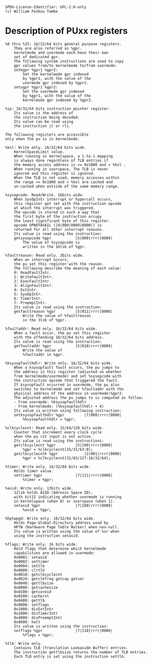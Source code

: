 	SPDX-License-Identifier: GPL-2.0-only
	(c) William Fonkou Tambe

# Description of PUxx registers

	%0 thru %15: 16/32/64 bits general purpose registers.
		They are also referred as %gpr.
		kernelmode and usermode each have their own
		set of dedicated gpr.
		The following system instructions are used to copy
		gpr values from/to kernelmode to/from usermode:
		setkgpr %gpr1 %gpr2:
			Set the kernelmode gpr indexed
			by %gpr1, with the value of the
			usermode gpr indexed by %gpr2.
		setugpr %gpr1 %gpr2:
			Set the usermode gpr indexed
			by %gpr1, with the value of the
			kernelmode gpr indexed by %gpr2.

	%ip: 16/32/64 bits instruction pointer register.
		Its value is the address of
		the instruction being decoded.
		Its value can be read using
		the instruction jl or rli.

	The following registers are accessible
	only when the pu is in kernelmode.

	%ksl: Write only. 16/32/64 bits wide.
		KernelSpaceLimit value.
		When running in kernelspace, a 1-to-1 mapping
		is always done regardless of TLB entries if
		the memory access address is >= 0x1000 and < %ksl .
		When running in userspace, The TLB is never
		ignored and this register is ignored.
		When the TLB is not used, memory accesses within
		the range >= 0x1000 and < %ksl are cached and
		un-cached when outside of the same memory range.

	%sysopcode: Read/Write. 16bits wide.
		When SysOpIntr interrupt or hypercall occurs,
		this register get set with the instruction opcode
		at which the interrupt was triggered.
		The opcode is stored in such a way that
		the first byte of the instruction occupy
		the least significant byte of this register.
		opcode OPNOTAVAIL (|8|000|0000|0000|) is
		returned for all other interrupt reasons.
		Its value is read using the instruction:
		getsysopcode %gpr			|5|000|rrrr|0000|
			The value of %sysopcode is
			written in the 16lsb of %gpr.

	%faultreason: Read only. 3bits wide.
		When an interrupt occurs,
		the pu set this register with the reason.
		The following describe the meaning of each value:
		0: ReadFaultIntr.
		1: WriteFaultIntr.
		2: ExecFaultIntr.
		3: AlignFaultIntr.
		4: ExtIntr.
		5: SysOpIntr.
		6: TimerIntr.
		7: PreemptIntr.
		Its value is read using the instruction:
		getfaultreason %gpr			|5|011|rrrr|0000|
			Write the value of %faultreason
			in the 3lsb of %gpr.

	%faultaddr: Read only. 16/32/64 bits wide.
		When a fault occur, the pu set this register
		with the offending 16/32/64 bits address.
		Its value is read using the instruction:
		getfaultaddr %gpr			|5|010|rrrr|0000|
			Write the value of
			%faultaddr in %gpr.

	%ksysopfaulthdlr: Write only. 16/32/64 bits wide.
		When a ksysopfault fault occurs, the pu jumps to
		the address in this register (adjusted on whether
		from kernelmode/usermode) and set %sysopcode with
		the instruction opcode that triggered the fault.
		If ksysopfault occurred in usermode, the pu also
		switches to kernelmode and set %faultaddr with the
		physical address of the address in usermode:%gpr2.
		The adjusted address the pu jumps to is computed as follow:
		- From usermode: %ksysopfaulthdlr
		- From kernelmode: (%ksysopfaulthdlr + 4)
		Its value is written using following instruction:
		setksysopfaulthdlr %gpr			|7|000|rrrr|0000|
			%ksysopfaulthdlr = %gpr;

	%clkcyclecnt: Read only. 32/64/128 bits wide.
		Counter that increment every clock cycle
		when the pu rst input is not active.
		Its value is read using the instructions:
		getclkcyclecnt %gpr			|5|100|rrrr|0000|
			%gpr = %clkcyclecnt[15/31/63:0];
		getclkcyclecnth %gpr			|2|001|rrrr|0000|
			%gpr = %clkcyclecnt[31/63/127:16/32/64];

	%timer: Write only. 16/32/64 bits wide.
		Holds timer value.
		settimer %gpr				|7|111|rrrr|0000|
			%timer = %gpr;

	%asid: Write only. 13bits wide.
		12lsb holds ASID (Adresss Space ID),
		with bit12 indicating whether usermode is running
		in kernelspace (when 0) or userspace (when 1).
		setasid %gpr				|7|100|rrrr|0000|
			%asid = %gpr;

	%hptwpgd: Write only. 16/32/64 bits wide.
		Holds Page-Global-Directory address used by
		HPTW (Hardware Page Table Walker) when non-null.
		Its value is written using the value of %sr when
		using the instruction setasid.

	%flags: Write only. 16 bits wide.
		Hold flags that determine which kernelmode
		capabilities are allowed in usermode:
		0x0001: setasid
		0x0002: settimer
		0x0004: settlb
		0x0008: clrtlb
		0x0010: getclkcyclecnt
		0x0020: getclkfreq getcap getver
		0x0040: gettlbsize
		0x0080: getcachesize
		0x0100: getcoreid
		0x0200: cacherst
		0x0400: gettlb
		0x0800: setflags
		0x1000: disExtIntr
		0x2000: disTimerIntr
		0x4000: disPreemptIntr
		0x8000: halt
		Its value is written using the instruction:
		setflags %gpr				|7|110|rrrr|0000|
			%flags = %gpr;

	%tlb: Write only.
		Contains TLB (Translation Lookaside Buffer) entries.
		The instruction gettlbsize returns the number of TLB entries.
		Each TLB entry is set using the instruction settlb.

